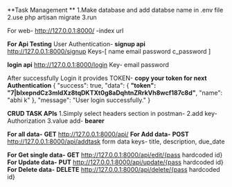 **Task Management **
1.Make database and add databse name in .env file
2.use php artisan migrate
3.run

For web-
http://127.0.0.1:8000/ -index url

**For Api Testing**
User Authentication-
**signup api**
http://127.0.0.1:8000/signup 
Keys-[
 name 
 email
 password
 c_password
 ]
 

**login api**
http://127.0.0.1:8000/login 
Key-
email
password

 After successfully Login it provides TOKEN-
**copy your token for next Authentication**
{
    "success": true,
    "data": {
        **"token": "7|blxepndCz3mIdXz8tqDKTXt0g8aDqhtnZRrkVh8wcf187c8d"**,
        "name": "abhi k"
    },
    "message": "User login successfully."
}


**CRUD TASK APIs**
1.Simply select headers section in postman-
2.add key- Authorization 
3.value add- **bearer <api key>** 

**For all data-**
**GET**  http://127.0.0.1:8000/api/
**For Add data-**
**POST** http://127.0.0.1:8000/api/addtask
form data keys-
title, description, due_date

**For Get single data-**
**GET** http://127.0.0.1:8000/api/edit/{pass hardcoded id}
**For Update data-**
**PUT** http://127.0.0.1:8000/api/update/{pass hardcoded id}
**For Delete data-**
**DELETE** http://127.0.0.1:8000/api/delete/{pass hardcoded id}














